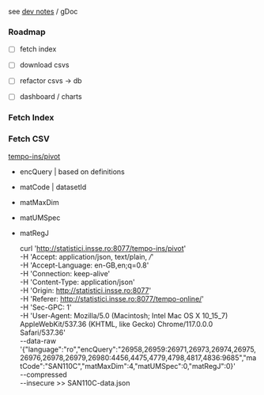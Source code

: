 see [dev notes](https://docs.google.com/document/d/1FY_1Bb2RF8JGoplnBvvIBTN-PkCfYnGR) / gDoc

### Roadmap

- [ ] fetch index
- [ ] download csvs
- [ ] refactor csvs -> db
- [ ] dashboard / charts


### Fetch Index


### Fetch CSV

[tempo-ins/pivot ](http://statistici.insse.ro:8077/tempo-ins/pivot ) 


- encQuery | based on definitions
- matCode | datasetId
- matMaxDim
- matUMSpec
- matRegJ

    curl 'http://statistici.insse.ro:8077/tempo-ins/pivot' \
    -H 'Accept: application/json, text/plain, */*' \
    -H 'Accept-Language: en-GB,en;q=0.8' \
    -H 'Connection: keep-alive' \
    -H 'Content-Type: application/json' \
    -H 'Origin: http://statistici.insse.ro:8077' \
    -H 'Referer: http://statistici.insse.ro:8077/tempo-online/' \
    -H 'Sec-GPC: 1' \
    -H 'User-Agent: Mozilla/5.0 (Macintosh; Intel Mac OS X 10_15_7) AppleWebKit/537.36 (KHTML, like Gecko) Chrome/117.0.0.0 Safari/537.36' \
    --data-raw '{"language":"ro","encQuery":"26958,26959:26971,26973,26974,26975,26976,26978,26979,26980:4456,4475,4779,4798,4817,4836:9685","matCode":"SAN110C","matMaxDim":4,"matUMSpec":0,"matRegJ":0}' \
    --compressed \
    --insecure >> SAN110C-data.json

